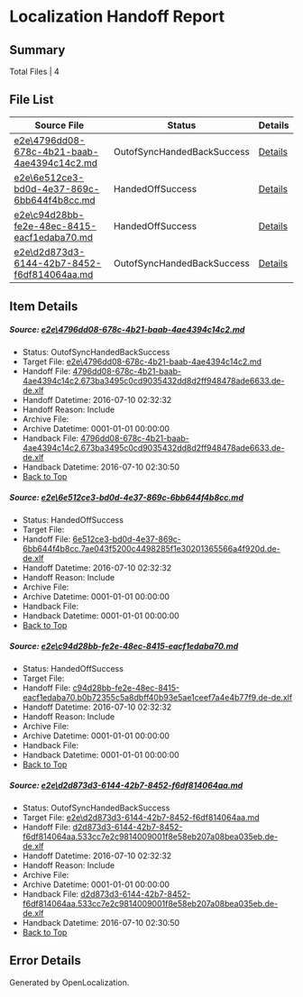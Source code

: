 # <a name='report-top'></a> Localization Handoff Report

## Summary
 Total Files | 4

## File List
 Source File | Status | Details 
 ----------- | ------ | ------- 
 [e2e\4796dd08-678c-4b21-baab-4ae4394c14c2.md](https://github.com/OpenLocalizationTestOrg/oltest/blob/a83a3ba581b230d32704243010842a7660055db9/e2e/4796dd08-678c-4b21-baab-4ae4394c14c2.md) | OutofSyncHandedBackSuccess | [Details](#5300e02d07df20489c14c973715244658a77c0461)
 [e2e\6e512ce3-bd0d-4e37-869c-6bb644f4b8cc.md](https://github.com/OpenLocalizationTestOrg/oltest/blob/2dc555af89edef8951ab557d863949f6ff43518f/e2e/6e512ce3-bd0d-4e37-869c-6bb644f4b8cc.md) | HandedOffSuccess | [Details](#d1fe01c822270b57fa15a433e08dd7ffbdf54b872)
 [e2e\c94d28bb-fe2e-48ec-8415-eacf1edaba70.md](https://github.com/OpenLocalizationTestOrg/oltest/blob/4c08cd9477bf8cbe0990ad3603a6d07f87ac04eb/e2e/c94d28bb-fe2e-48ec-8415-eacf1edaba70.md) | HandedOffSuccess | [Details](#69e14dace6bc0587ef192b9163f37dddbc8cc60a5)
 [e2e\d2d873d3-6144-42b7-8452-f6df814064aa.md](https://github.com/OpenLocalizationTestOrg/oltest/blob/a83a3ba581b230d32704243010842a7660055db9/e2e/d2d873d3-6144-42b7-8452-f6df814064aa.md) | OutofSyncHandedBackSuccess | [Details](#926198d416fff1ffa5fa54eba50832ce8c174bac6)

## Item Details
##### <a name='5300e02d07df20489c14c973715244658a77c0461'></a> Source: [e2e\4796dd08-678c-4b21-baab-4ae4394c14c2.md](https://github.com/OpenLocalizationTestOrg/oltest/blob/a83a3ba581b230d32704243010842a7660055db9/e2e/4796dd08-678c-4b21-baab-4ae4394c14c2.md)
* Status: OutofSyncHandedBackSuccess
* Target File: [e2e\4796dd08-678c-4b21-baab-4ae4394c14c2.md](https://github.com/OpenLocalizationTestOrg/oltest-dede-fly/blob/5146ad87f5c1ff785812bce30912ef149e4685a6/e2e/4796dd08-678c-4b21-baab-4ae4394c14c2.md)
* Handoff File: [4796dd08-678c-4b21-baab-4ae4394c14c2.673ba3495c0cd9035432dd8d2ff948478ade6633.de-de.xlf](https://github.com/OpenLocalizationTestOrg/olhandoff-e2e/blob/a8b266bb5e48336c7f1f6c40ebd47acd8e35e369/ol-handoff/OpenLocalizationTestOrg/oltest-dede-fly/ci/ht/4796dd08-678c-4b21-baab-4ae4394c14c2.673ba3495c0cd9035432dd8d2ff948478ade6633.de-de.xlf)
* Handoff Datetime: 2016-07-10 02:32:32
* Handoff Reason: Include
* Archive File: 
* Archive Datetime: 0001-01-01 00:00:00
* Handback File: [4796dd08-678c-4b21-baab-4ae4394c14c2.673ba3495c0cd9035432dd8d2ff948478ade6633.de-de.xlf](https://github.com/OpenLocalizationTestOrg/olhandback-e2e/blob/fa643b13102a88630b65fec591aa1d3b5eee4779/ol-handback/OpenLocalizationTestOrg/oltest-dede-fly/ci/high/4796dd08-678c-4b21-baab-4ae4394c14c2.673ba3495c0cd9035432dd8d2ff948478ade6633.de-de.xlf)
* Handback Datetime: 2016-07-10 02:30:50
* [Back to Top](#report-top)

##### <a name='d1fe01c822270b57fa15a433e08dd7ffbdf54b872'></a> Source: [e2e\6e512ce3-bd0d-4e37-869c-6bb644f4b8cc.md](https://github.com/OpenLocalizationTestOrg/oltest/blob/2dc555af89edef8951ab557d863949f6ff43518f/e2e/6e512ce3-bd0d-4e37-869c-6bb644f4b8cc.md)
* Status: HandedOffSuccess
* Target File: 
* Handoff File: [6e512ce3-bd0d-4e37-869c-6bb644f4b8cc.7ae043f5200c4498285f1e30201365566a4f920d.de-de.xlf](https://github.com/OpenLocalizationTestOrg/olhandoff-e2e/blob/a8b266bb5e48336c7f1f6c40ebd47acd8e35e369/ol-handoff/OpenLocalizationTestOrg/oltest-dede-fly/ci/ht/6e512ce3-bd0d-4e37-869c-6bb644f4b8cc.7ae043f5200c4498285f1e30201365566a4f920d.de-de.xlf)
* Handoff Datetime: 2016-07-10 02:32:32
* Handoff Reason: Include
* Archive File: 
* Archive Datetime: 0001-01-01 00:00:00
* Handback File: 
* Handback Datetime: 0001-01-01 00:00:00
* [Back to Top](#report-top)

##### <a name='69e14dace6bc0587ef192b9163f37dddbc8cc60a5'></a> Source: [e2e\c94d28bb-fe2e-48ec-8415-eacf1edaba70.md](https://github.com/OpenLocalizationTestOrg/oltest/blob/4c08cd9477bf8cbe0990ad3603a6d07f87ac04eb/e2e/c94d28bb-fe2e-48ec-8415-eacf1edaba70.md)
* Status: HandedOffSuccess
* Target File: 
* Handoff File: [c94d28bb-fe2e-48ec-8415-eacf1edaba70.b0b72355c5a8dbff40b93e5ae1ceef7a4e4b77f9.de-de.xlf](https://github.com/OpenLocalizationTestOrg/olhandoff-e2e/blob/a8b266bb5e48336c7f1f6c40ebd47acd8e35e369/ol-handoff/OpenLocalizationTestOrg/oltest-dede-fly/ci/ht/c94d28bb-fe2e-48ec-8415-eacf1edaba70.b0b72355c5a8dbff40b93e5ae1ceef7a4e4b77f9.de-de.xlf)
* Handoff Datetime: 2016-07-10 02:32:32
* Handoff Reason: Include
* Archive File: 
* Archive Datetime: 0001-01-01 00:00:00
* Handback File: 
* Handback Datetime: 0001-01-01 00:00:00
* [Back to Top](#report-top)

##### <a name='926198d416fff1ffa5fa54eba50832ce8c174bac6'></a> Source: [e2e\d2d873d3-6144-42b7-8452-f6df814064aa.md](https://github.com/OpenLocalizationTestOrg/oltest/blob/a83a3ba581b230d32704243010842a7660055db9/e2e/d2d873d3-6144-42b7-8452-f6df814064aa.md)
* Status: OutofSyncHandedBackSuccess
* Target File: [e2e\d2d873d3-6144-42b7-8452-f6df814064aa.md](https://github.com/OpenLocalizationTestOrg/oltest-dede-fly/blob/5146ad87f5c1ff785812bce30912ef149e4685a6/e2e/d2d873d3-6144-42b7-8452-f6df814064aa.md)
* Handoff File: [d2d873d3-6144-42b7-8452-f6df814064aa.533cc7e2c9814009001f8e58eb207a08bea035eb.de-de.xlf](https://github.com/OpenLocalizationTestOrg/olhandoff-e2e/blob/a8b266bb5e48336c7f1f6c40ebd47acd8e35e369/ol-handoff/OpenLocalizationTestOrg/oltest-dede-fly/ci/ht/d2d873d3-6144-42b7-8452-f6df814064aa.533cc7e2c9814009001f8e58eb207a08bea035eb.de-de.xlf)
* Handoff Datetime: 2016-07-10 02:32:32
* Handoff Reason: Include
* Archive File: 
* Archive Datetime: 0001-01-01 00:00:00
* Handback File: [d2d873d3-6144-42b7-8452-f6df814064aa.533cc7e2c9814009001f8e58eb207a08bea035eb.de-de.xlf](https://github.com/OpenLocalizationTestOrg/olhandback-e2e/blob/fa643b13102a88630b65fec591aa1d3b5eee4779/ol-handback/OpenLocalizationTestOrg/oltest-dede-fly/ci/high/d2d873d3-6144-42b7-8452-f6df814064aa.533cc7e2c9814009001f8e58eb207a08bea035eb.de-de.xlf)
* Handback Datetime: 2016-07-10 02:30:50
* [Back to Top](#report-top)


## Error Details

Generated by OpenLocalization.
